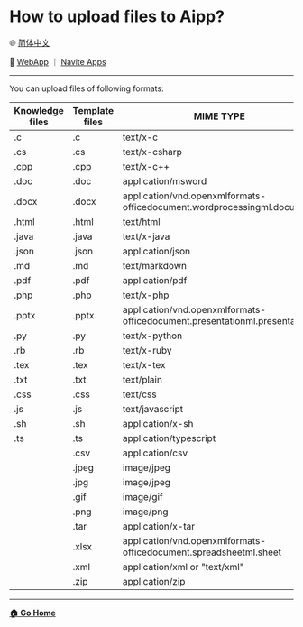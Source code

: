 # How to upload files to Aipp?

🌐 [简体中文](./_zhcn.md)

<!-- 🌎 to be added -->

🚀 [WebApp](https://u.babelyx.com) ｜ [Navite Apps](https://links.babelyx.com)

---

You can upload files of following formats:

| Knowledge files | Template files | MIME TYPE                                                                 |
| --------------- | -------------- | ------------------------------------------------------------------------- |
| .c              | .c             | text/x-c                                                                  |
| .cs             | .cs            | text/x-csharp                                                             |
| .cpp            | .cpp           | text/x-c++                                                                |
| .doc            | .doc           | application/msword                                                        |
| .docx           | .docx          | application/vnd.openxmlformats-officedocument.wordprocessingml.document   |
| .html           | .html          | text/html                                                                 |
| .java           | .java          | text/x-java                                                               |
| .json           | .json          | application/json                                                          |
| .md             | .md            | text/markdown                                                             |
| .pdf            | .pdf           | application/pdf                                                           |
| .php            | .php           | text/x-php                                                                |
| .pptx           | .pptx          | application/vnd.openxmlformats-officedocument.presentationml.presentation |
| .py             | .py            | text/x-python                                                             |
| .rb             | .rb            | text/x-ruby                                                               |
| .tex            | .tex           | text/x-tex                                                                |
| .txt            | .txt           | text/plain                                                                |
| .css            | .css           | text/css                                                                  |
| .js             | .js            | text/javascript                                                           |
| .sh             | .sh            | application/x-sh                                                          |
| .ts             | .ts            | application/typescript                                                    |
|                 | .csv           | application/csv                                                           |
|                 | .jpeg          | image/jpeg                                                                |
|                 | .jpg           | image/jpeg                                                                |
|                 | .gif           | image/gif                                                                 |
|                 | .png           | image/png                                                                 |
|                 | .tar           | application/x-tar                                                         |
|                 | .xlsx          | application/vnd.openxmlformats-officedocument.spreadsheetml.sheet         |
|                 | .xml           | application/xml or "text/xml"                                             |
|                 | .zip           | application/zip                                                           |

---

[**🏠 Go Home**](../../_enus.md)
